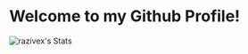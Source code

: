 # Welcome to my Github Profile!

![razivex's Stats](https://github-readme-stats.vercel.app/api?username=razivex&theme=onedark&show_icons=true&hide_border=false&count_private=true)
